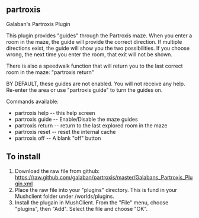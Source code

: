 ## partroxis
Galaban's Partroxis Plugin

This plugin provides "guides" through the Partroxis maze.  When you enter a
room in the maze, the guide will provide the correct direction.  If multiple
directions exist, the guide will show you the two possibilities.  If you choose
wrong, the next time you enter the room, that exit will not be shown.

There is also a speedwalk function that will return you to the last correct
room in the maze:  "partroxis return"

BY DEFAULT, these guides are not enabled. You will not receive any help.
Re-enter the area or use "partroxis guide" to turn the guides on.

Commands available:
* partroxis help           -- this help screen
* partroxis guide          -- Enable/Disable the maze guides
* partroxis return         -- return to the last explored room in the maze
* partroxis reset          -- reset the internal cache
* partroxis off            -- A blank "off" button

## To install
1. Download the raw file from github:
https://raw.github.com/galaban/partroxis/master/Galabans_Partroxis_Plugin.xml
2. Place the raw file into your "plugins" directory.  This is fund in your Mushclient folder under /worlds/plugins.
3. Install the plugain in MushClient.  From the "File" menu, choose "plugins", then "Add".  Select the file and choose "OK".
